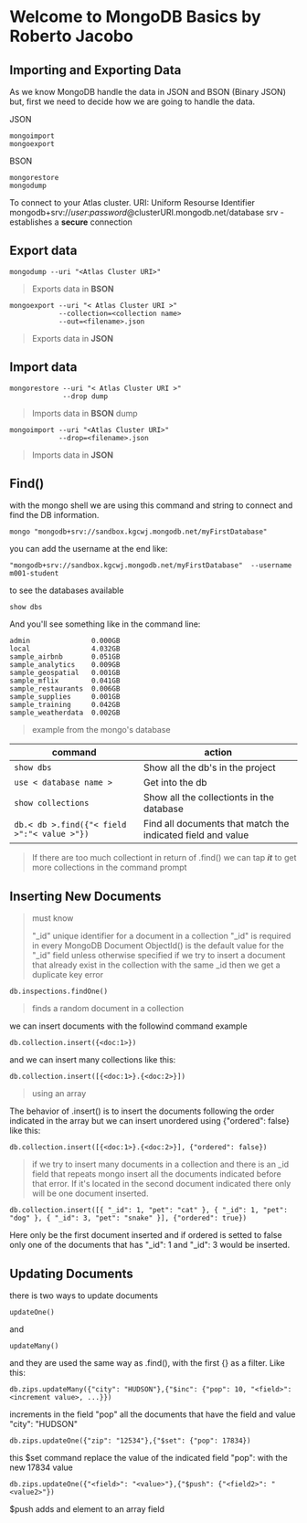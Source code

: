 # Welcome to MongoDB Basics by Roberto Jacobo

## Importing and Exporting Data
As we know MongoDB handle the data in JSON and BSON (Binary JSON) but, first we need to decide how we are going to handle the data.

JSON

    mongoimport
    mongoexport

BSON

    mongorestore
    mongodump

To connect to your Atlas cluster.
URI: Uniform Resourse Identifier
mongodb+srv://*user*:*password*@clusterURI.mongodb.net/database
srv - establishes a **secure** connection

## **Export data**

    mongodump --uri "<Atlas Cluster URI>"

> Exports data in **BSON**

    mongoexport --uri "< Atlas Cluster URI >"
			    --collection=<collection name>
				--out=<filename>.json  

> Exports data in **JSON**

## **Import data**



    mongorestore --uri "< Atlas Cluster URI >"
			     --drop dump

> Imports data in **BSON** dump

    mongoimport --uri "<Atlas Cluster URI>"
                --drop=<filename>.json

> Imports data in **JSON**

## Find()
with the mongo shell we are using this command and string to connect and find the DB information.

    mongo "mongodb+srv://sandbox.kgcwj.mongodb.net/myFirstDatabase" 
   
  you can add the username at the end like:
  

    "mongodb+srv://sandbox.kgcwj.mongodb.net/myFirstDatabase"  --username m001-student

to see the databases available

    show dbs
And you'll see something like in the command line:

    admin               0.000GB
    local               4.032GB
    sample_airbnb       0.051GB
    sample_analytics    0.009GB
    sample_geospatial   0.001GB
    sample_mflix        0.041GB
    sample_restaurants  0.006GB
    sample_supplies     0.001GB
    sample_training     0.042GB
    sample_weatherdata  0.002GB

> example from the mongo's database

|command| action |
|--|--|
| `show dbs` | Show all the db's in the project |
| `use < database name >` | Get into the db |
| `show collections` | Show all the collectionts in the database |
| `db.< db >.find({"< field >":"< value >"})` | Find all documents that match the indicated field and value  |

> If there are too much collectiont in return of .find() we can tap ***it*** to get more collections in the command prompt


## Inserting New Documents

> must know
> 
> "_id" unique identifier for a document in a collection "_id" is
> required in every MongoDB Document ObjectId() is the default value for
> the "_id" field unless otherwise specified
> if we try to insert a document that already exist in the collection with the same _id then we get a duplicate key error

    db.inspections.findOne()
   

> finds a random document in a collection

we can insert documents with the followind command example

    db.collection.insert({<doc:1>})
and we can insert many collections like this:

    db.collection.insert([{<doc:1>}.{<doc:2>}])

> using an array

The behavior of .insert() is to insert the documents following the order indicated in the array but we can insert unordered using {"ordered": false}
like this:

    db.collection.insert([{<doc:1>}.{<doc:2>}], {"ordered": false})

> if we try to insert many documents in a collection and there is an _id field that repeats mongo insert all the documents indicated before that error. If it's located in the second document indicated there only will be one document inserted.

    db.collection.insert([{ "_id": 1, "pet": "cat" }, { "_id": 1, "pet": "dog" }, { "_id": 3, "pet": "snake" }], {"ordered": true})

Here only be the first document inserted and if ordered is setted to false only one of the documents that has "_id": 1 and "_id": 3 would be inserted.

## Updating Documents
there is two ways to update documents 

    updateOne()

and 

    updateMany()
and they are used the same way as .find(), with the first {} as a filter. Like this:

    db.zips.updateMany({"city": "HUDSON"},{"$inc": {"pop": 10, "<field>": <increment value>, ...}})
increments in the field "pop" all the documents that have the field and value "city": "HUDSON"

    db.zips.updateOne({"zip": "12534"},{"$set": {"pop": 17834})
this $set command replace the value of the indicated field "pop": with the new 17834 value

    db.zips.updateOne({"<field>": "<value>"},{"$push": {"<field2>": "<value2>"})
$push adds and element to an array field
<!--stackedit_data:
eyJoaXN0b3J5IjpbOTkyODEwMjE5XX0=
-->